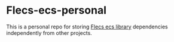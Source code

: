 # Flecs-ecs-personal
This is a personal repo for storing [Flecs ecs library](https://github.com/SanderMertens/flecs) dependencies independently from other projects.
